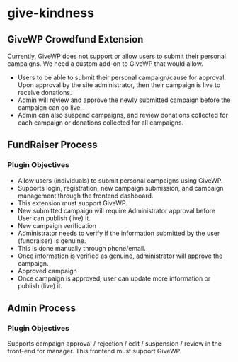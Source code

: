 # give-kindness
## GiveWP Crowdfund Extension

Currently, GiveWP does not support or allow users to submit their personal campaigns. We need a custom add-on to GiveWP that would allow.

- Users to be able to submit their personal campaign/cause for approval. Upon approval by the site administrator, then their campaign is live to receive donations.
- Admin will review and approve the newly submitted campaign before the campaign can go live.
- Admin can also suspend campaigns, and review donations collected for each campaign or donations collected for all campaigns.

## FundRaiser Process
### Plugin Objectives
- Allow users (individuals) to submit personal campaigns using GiveWP. 
- Supports login, registration, new campaign submission, and campaign management through the frontend dashboard. 
- This extension must support GiveWP.
- New submitted campaign will require Administrator approval before User can publish (live) it.
- New campaign verification
- Administrator needs to verify if the information submitted by the user (fundraiser) is genuine. 
- This is done manually through phone/email. 
- Once information is verified as genuine, administrator will approve the campaign.
- Approved campaign
- Once campaign is approved, user can update more information or publish (live) it.

## Admin Process
### Plugin Objectives
Supports campaign approval / rejection / edit / suspension / review in the front-end for manager. This frontend must support GiveWP.


